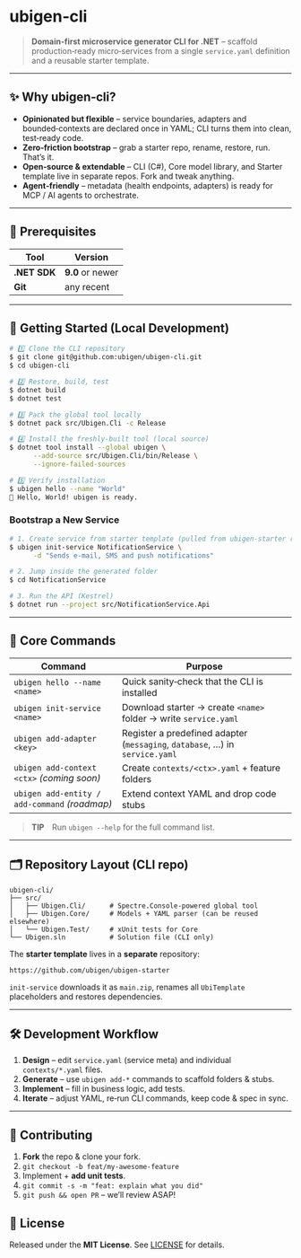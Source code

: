 # ubigen‑cli

> **Domain‑first microservice generator CLI for .NET** – scaffold production‑ready micro‑services from a single `service.yaml` definition and a reusable starter template.

---

## ✨ Why ubigen‑cli?

* **Opinionated but flexible** – service boundaries, adapters and bounded‑contexts are declared once in YAML; CLI turns them into clean, test‑ready code.
* **Zero‑friction bootstrap** – grab a starter repo, rename, restore, run. That’s it.
* **Open‑source & extendable** – CLI (C#), Core model library, and Starter template live in separate repos. Fork and tweak anything.
* **Agent‑friendly** – metadata (health endpoints, adapters) is ready for MCP / AI agents to orchestrate.

---

## 🔰 Prerequisites

| Tool         | Version          |
| ------------ | ---------------- |
| **.NET SDK** | **9.0** or newer |
| **Git**      | any recent       |

---

## 🚀 Getting Started (Local Development)

```bash
# 1️⃣ Clone the CLI repository
$ git clone git@github.com:ubigen/ubigen-cli.git
$ cd ubigen-cli

# 2️⃣ Restore, build, test
$ dotnet build
$ dotnet test

# 3️⃣ Pack the global tool locally
$ dotnet pack src/Ubigen.Cli -c Release

# 4️⃣ Install the freshly‑built tool (local source)
$ dotnet tool install --global ubigen \
      --add-source src/Ubigen.Cli/bin/Release \
      --ignore-failed-sources

# 5️⃣ Verify installation
$ ubigen hello --name "World"
👋 Hello, World! ubigen is ready.
```

### Bootstrap a New Service

```bash
# 1. Create service from starter template (pulled from ubigen‑starter repo)
$ ubigen init-service NotificationService \
      -d "Sends e‑mail, SMS and push notifications"

# 2. Jump inside the generated folder
$ cd NotificationService

# 3. Run the API (Kestrel)
$ dotnet run --project src/NotificationService.Api
```

---

## 🔧 Core Commands

| Command                                       | Purpose                                                                      |
| --------------------------------------------- | ---------------------------------------------------------------------------- |
| `ubigen hello --name <name>`                  | Quick sanity‑check that the CLI is installed                                 |
| `ubigen init-service <name>`                  | Download starter → create `<name>` folder → write `service.yaml`             |
| `ubigen add-adapter <key>`                    | Register a predefined adapter (`messaging`, `database`, …) in `service.yaml` |
| `ubigen add-context <ctx>` *(coming soon)*    | Create `contexts/<ctx>.yaml` + feature folders                               |
| `ubigen add-entity / add-command` *(roadmap)* | Extend context YAML and drop code stubs                                      |

> **TIP** Run `ubigen --help` for the full command list.

---

## 🗂 Repository Layout (CLI repo)

```
ubigen-cli/
├── src/
│   ├── Ubigen.Cli/      # Spectre.Console‑powered global tool
│   ├── Ubigen.Core/     # Models + YAML parser (can be reused elsewhere)
│   └── Ubigen.Test/     # xUnit tests for Core
└── Ubigen.sln           # Solution file (CLI only)
```

The **starter template** lives in a **separate** repository:

```
https://github.com/ubigen/ubigen-starter
```

`init-service` downloads it as `main.zip`, renames all `UbiTemplate` placeholders and restores dependencies.

---

## 🛠  Development Workflow

1. **Design** – edit `service.yaml` (service meta) and individual `contexts/*.yaml` files.
2. **Generate** – use `ubigen add-*` commands to scaffold folders & stubs.
3. **Implement** – fill in business logic, add tests.
4. **Iterate** – adjust YAML, re‑run CLI commands, keep code & spec in sync.

---

## 🤝 Contributing

1. **Fork** the repo & clone your fork.
2. `git checkout -b feat/my-awesome-feature`
3. Implement + **add unit tests**.
4. `git commit -s -m "feat: explain what you did"`
5. `git push && open PR` – we’ll review ASAP!

## 📄 License

Released under the **MIT License**. See [LICENSE](LICENSE) for details.
